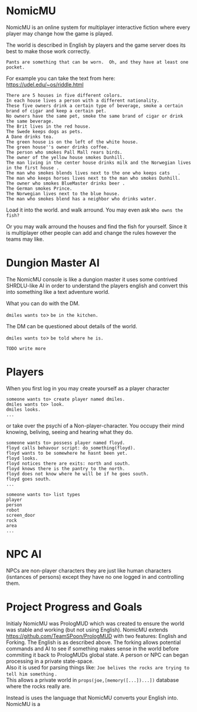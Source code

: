 # NomicMU

NomicMU is an online system for multiplayer interactive fiction where every player may change how the game is played.

The world is described in English by players and the game server does its best to make those work correctly.

`Pants are something that can be worn.  Oh, and they have at least one pocket.`

For example you can take the text from here: https://udel.edu/~os/riddle.html

````
There are 5 houses in five different colors.
In each house lives a person with a different nationality.
These five owners drink a certain type of beverage, smoke a certain brand of cigar and keep a certain pet.
No owners have the same pet, smoke the same brand of cigar or drink the same beverage.
The Brit lives in the red house.
The Swede keeps dogs as pets.
A Dane drinks tea.
The green house is on the left of the white house.
The green house''s owner drinks coffee.
The person who smokes Pall Mall rears birds.
The owner of the yellow house smokes Dunhill.
The man living in the center house drinks milk and the Norwegian lives in the first house .
The man who smokes blends lives next to the one who keeps cats   .
The man who keeps horses lives next to the man who smokes Dunhill.
The owner who smokes BlueMaster drinks beer .
The German smokes Prince.
The Norwegian lives next to the blue house.
The man who smokes blend has a neighbor who drinks water.
````
Load it into the world. and walk arround.
You may even ask `Who owns the fish?`

Or you may walk arround the houses and find the fish for yourself.
Since it is multiplayer other people can add and change the rules however the teams may like.


# Dungion Master AI 

The NomicMU console is like a dungion master it uses some contrived SHRDLU-like AI in order to understand the players english and convert this into something like a text adventure world.

What you can do with the DM.

`dmiles wants to`> `be in the kitchen.`

The DM can be questioned about details of the world.

`dmiles wants to`> `be told where he is.`

````TODO write more````

# Players

When you first log in you may create yourself as a player character 


````
someone wants to> create player named dmiles.
dmiles wants to> look.
dmiles looks.
...
````

or take over the psychi of a Non-player-character. You occupy their mind knowing, beliving, seeing and hearing what they do.

````
someone wants to> possess player named floyd.
floyd calls behavour script: do_something(floyd).
floyd wants to be somewhere he hasnt been yet.
floyd looks.
floyd notices there are exits: north and south.
floyd knows there is the pantry to the north.
floyd does not know where he will be if he goes south.
floyd goes south.
...
````

````
someone wants to> list types
player
person
robot
screen_door
rock
area
...
````

# NPC AI

NPCs are non-player characters they are just like human characters (isntances of persons)
except they have no one logged in and controlling them.











# Project Progress and Goals

Initialy NomicMU was PrologMUD which was created to ensure the world was stable and working (but not using English).
NomicMU extends https://github.com/TeamSPoon/PrologMUD with two features: English and Forking. The English is as described above.
The forking allows potential commands and AI to see if something makes sense in the world before commiting it back to PrologMUDs global state.
A person or NPC can began processing in a private state-space.  
Also it is used for parsing things like:   `Joe belives the rocks are trying to tell him something` .  
This allows a private world in  `props(joe,[memory([...])...])` database where the rocks really are.


Instead is uses the language that NomicMU converts your English into.
NomicMU is a 





           
